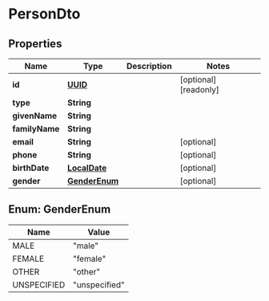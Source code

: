

# PersonDto

## Properties

Name | Type | Description | Notes
------------ | ------------- | ------------- | -------------
**id** | [**UUID**](UUID.md) |  |  [optional] [readonly]
**type** | **String** |  | 
**givenName** | **String** |  | 
**familyName** | **String** |  | 
**email** | **String** |  |  [optional]
**phone** | **String** |  |  [optional]
**birthDate** | [**LocalDate**](LocalDate.md) |  |  [optional]
**gender** | [**GenderEnum**](#GenderEnum) |  |  [optional]



## Enum: GenderEnum

Name | Value
---- | -----
MALE | &quot;male&quot;
FEMALE | &quot;female&quot;
OTHER | &quot;other&quot;
UNSPECIFIED | &quot;unspecified&quot;



